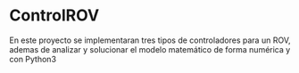 # ControlROV
En este proyecto se implementaran tres tipos de controladores para un ROV, ademas de analizar y solucionar el modelo matemático de forma numérica y con Python3
